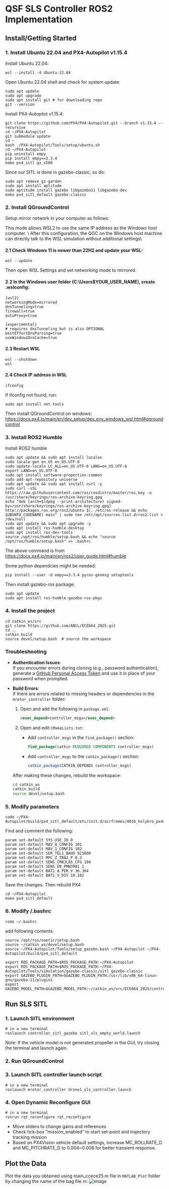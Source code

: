 # QSF SLS Controller ROS2 Implementation

## Install/Getting Started  
### 1. Install Ubuntu 22.04 and PX4-Autopilot v1.15.4
Install Ubuntu 22.04:
```
wsl --install -d Ubuntu-22.04
```

Open Ubuntu 22.04 shell and check for system update:
```
sudo apt update
sudo apt upgrade
sudo apt install git # for downloading repo
git --version
```
Install PX4-Autopilot v1.15.4:
```
git clone https://github.com/PX4/PX4-Autopilot.git --branch v1.15.4 --recursive
cd ~/PX4-Autopilot
git submodule update
cd ~
bash ./PX4-Autopilot/Tools/setup/ubuntu.sh
cd ~/PX4-Autopilot
pip uninstall empy
pip install empy==3.3.4
make px4_sitl gz_x500
```

Since our SITL is done in gazebo-classic, so do:
```
sudo apt remove gz-garden
sudo apt install aptitude
sudo aptitude install gazebo libgazebo11 libgazebo-dev
make px4_sitl_default gazebo-classic
```

### 2. Install QGroundControl
Setup mirror network in your computer as follows:

This mode allows WSL2 to use the same IP address as the Windows host computer. \\
After this configuration, the QGC on the Windows host machine can directly talk to the WSL simulation without additional settings\\

#### 2.1 Check Windows 11 is newer than 22H2 and update your WSL:
```
wsl --update
```
Then open WSL Settings and set networking mode to mirrored.
   
#### 2.2 In the Windows user folder (C:\Users\$YOUR_USER_NAME), create .wslconfig:
```
[wsl2]
networkingMode=mirrored
dnsTunneling=true
firewall=true
autoProxy=true

[experimental]
# requires dnsTunneling but is also OPTIONAL
bestEffortDnsParsing=true
useWindowsDnsCache=true
```

#### 2.3 Restart WSL 
```
wsl --shutdown
wsl
```

#### 2.4 Check IP address in WSL
```
ifconfig
```

If ifconfig not found, run:
```
audo apt install net-tools
```

Then install QGroundControl on windows: https://docs.px4.io/main/en/dev_setup/dev_env_windows_wsl.html#qgroundcontrol

### 3. Install ROS2 Humble  
Install ROS2 humble
```
sudo apt update && sudo apt install locales
sudo locale-gen en_US en_US.UTF-8
sudo update-locale LC_ALL=en_US.UTF-8 LANG=en_US.UTF-8
export LANG=en_US.UTF-8
sudo apt install software-properties-common
sudo add-apt-repository universe
sudo apt update && sudo apt install curl -y
sudo curl -sSL https://raw.githubusercontent.com/ros/rosdistro/master/ros.key -o /usr/share/keyrings/ros-archive-keyring.gpg
echo "deb [arch=$(dpkg --print-architecture) signed-by=/usr/share/keyrings/ros-archive-keyring.gpg] http://packages.ros.org/ros2/ubuntu $(. /etc/os-release && echo $UBUNTU_CODENAME) main" | sudo tee /etc/apt/sources.list.d/ros2.list > /dev/null
sudo apt update && sudo apt upgrade -y
sudo apt install ros-humble-desktop
sudo apt install ros-dev-tools
source /opt/ros/humble/setup.bash && echo "source /opt/ros/humble/setup.bash" >> .bashrc
```
The above command is from https://docs.px4.io/main/en/ros2/user_guide.html#humble

Some python dependcies might be needed:
```
pip install --user -U empy==3.3.4 pyros-genmsg setuptools
```

Then install gazebo-ros package:
```
sudo apt update
sudo apt install ros-humble-gazebo-ros-pkgs
```

### 4. Install the project
```
cd catkin_ws/src  
git clone https://github.com/ANCL/ECE664_2025.git 
cd ..
catkin build
source devel/setup.bash  # source the workspace
```
### Troubleshooting

- **Authentication Issues**:  
  If you encounter errors during cloning (e.g., password authentication), generate a [GitHub Personal Access Token](https://github.com/settings/tokens) and use it in place of your password when prompted.

- **Build Errors**:  
  If there are errors related to missing headers or dependencies in the `mrotor_controller` folder:
  1. Open and add the following in `package.xml`:
     ```xml
     <exec_depend>controller_msgs</exec_depend>
     ```

  2. Open and edit `CMakeLists.txt`:
     - Add `controller_msgs` in the `find_package()` section:
       ```cmake
       find_package(catkin REQUIRED COMPONENTS controller_msgs)
       ```
     - Add `controller_msgs` to the `catkin_package()` section:
       ```cmake
       catkin_package(CATKIN_DEPENDS controller_msgs)
       ```

  After making these changes, rebuild the workspace:
  ```bash
  cd catkin_ws
  catkin build
  source devel/setup.bash

### 5. Modify parameters
```
code ~/PX4-Autopilot/build/px4_sitl_default/etc/init.d/airframes/4016_holybro_px4vision
```
Find and comment the following:
```
param set-default SYS_USE_IO 0
param set-default MAV_0_CONFIG 101
param set-default MAV_1_CONFIG 102
param set-default SER_TEL1_BAUD 921600
param set-default MPC_Z_TRAJ_P 0.3
param set-default SENS_CM8JL65_CFG 104
param set-default SENS_EN_PMW3901 1
param set-default BAT1_A_PER_V 36.364
param set-default BAT1_V_DIV 18.182
```
Save the changes. Then rebuild PX4
```
cd ~/PX4-Autopilot
make px4_sitl_default
```

### 6. Modify /.bashrc
```
code ~/.bashrc
```  
add following contents:
```
source /opt/ros/noetic/setup.bash
source ~/catkin_ws/devel/setup.bash
source ~/PX4-Autopilot/Tools/setup_gazebo.bash ~/PX4-Autopilot ~/PX4-Autopilot/build/px4_sitl_default

export ROS_PACKAGE_PATH=$ROS_PACKAGE_PATH:~/PX4-Autopilot
export ROS_PACKAGE_PATH=$ROS_PACKAGE_PATH:~/PX4-Autopilot/Tools/simulation/gazebo-classic/sitl_gazebo-classic
export GAZEBO_PLUGIN_PATH=$GAZEBO_PLUGIN_PATH:/usr/lib/x86_64-linux-gnu/gazebo-11/plugins
export GAZEBO_MODEL_PATH=$GAZEBO_MODEL_PATH:~/catkin_ws/src/ECE664_2025/controller_sitl_gazebo/models
```
## Run SLS SITL
### 1. Launch SITL environment
```
# in a new terminal
roslaunch controller_sitl_gazebo sitl_sls_empty_world.launch
```  
Note: If the vehicle model is not generated propeller in the GUI, try closing the terminal and launch again.
### 2. Run QGroundControl

### 3. Launch SITL controller launch script
```
# in a new terminal
roslaunch mrotor_controller drone1_sls_controller.launch
```
### 4. Open Dynamic Reconfigure GUI
```
# in a new terminal
rosrun rqt_reconfigure rqt_reconfigure
```
* Move sliders to change gains and references
* Check tick-box "mission_enabled" to start set-point and trajectory tracking mission
* Based on PX4Vision vehicle default settings, increase MC_ROLLRATE_D and MC_PITCHRATE_D to 0.004~0.008 for better transient response.
## Plot the Data
Plot the data you obtained using main_ccece25.m file in `MATLAB_Plot` folder by changing the name of the bag file in:
![image](https://github.com/user-attachments/assets/7584aca0-0345-45d9-8889-cc5074fbc41a)

